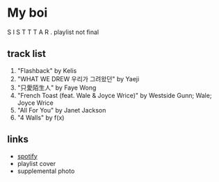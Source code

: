 # My boi

S I S T T T A R . playlist not final

## track list

1. "Flashback" by Kelis
2. "WHAT WE DREW 우리가 그려왔던" by Yaeji
3. "只愛陌生人" by Faye Wong
4. "French Toast (feat. Wale & Joyce Wrice)" by Westside Gunn; Wale; Joyce Wrice
5. "All For You" by Janet Jackson
6. "4 Walls" by f(x)

## links

- [spotify](https://open.spotify.com/playlist/6pIDsZ9orw7ENFQ5eYIDis)
- playlist cover
- supplemental photo
